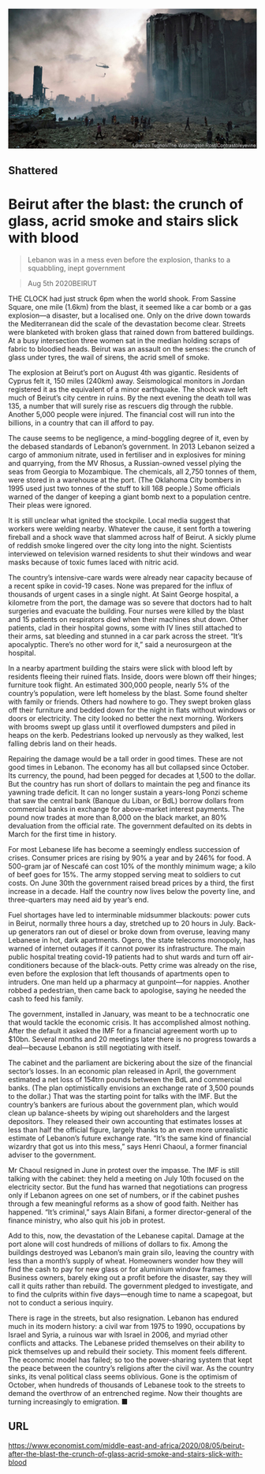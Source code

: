 ![](./images/20200808_MAP502.jpg)

## Shattered

# Beirut after the blast: the crunch of glass, acrid smoke and stairs slick with blood

> Lebanon was in a mess even before the explosion, thanks to a squabbling, inept government

> Aug 5th 2020BEIRUT

THE CLOCK had just struck 6pm when the world shook. From Sassine Square, one mile (1.6km) from the blast, it seemed like a car bomb or a gas explosion—a disaster, but a localised one. Only on the drive down towards the Mediterranean did the scale of the devastation become clear. Streets were blanketed with broken glass that rained down from battered buildings. At a busy intersection three women sat in the median holding scraps of fabric to bloodied heads. Beirut was an assault on the senses: the crunch of glass under tyres, the wail of sirens, the acrid smell of smoke.

The explosion at Beirut’s port on August 4th was gigantic. Residents of Cyprus felt it, 150 miles (240km) away. Seismological monitors in Jordan registered it as the equivalent of a minor earthquake. The shock wave left much of Beirut’s city centre in ruins. By the next evening the death toll was 135, a number that will surely rise as rescuers dig through the rubble. Another 5,000 people were injured. The financial cost will run into the billions, in a country that can ill afford to pay.

The cause seems to be negligence, a mind-boggling degree of it, even by the debased standards of Lebanon’s government. In 2013 Lebanon seized a cargo of ammonium nitrate, used in fertiliser and in explosives for mining and quarrying, from the MV Rhosus, a Russian-owned vessel plying the seas from Georgia to Mozambique. The chemicals, all 2,750 tonnes of them, were stored in a warehouse at the port. (The Oklahoma City bombers in 1995 used just two tonnes of the stuff to kill 168 people.) Some officials warned of the danger of keeping a giant bomb next to a population centre. Their pleas were ignored.

It is still unclear what ignited the stockpile. Local media suggest that workers were welding nearby. Whatever the cause, it sent forth a towering fireball and a shock wave that slammed across half of Beirut. A sickly plume of reddish smoke lingered over the city long into the night. Scientists interviewed on television warned residents to shut their windows and wear masks because of toxic fumes laced with nitric acid. 

The country’s intensive-care wards were already near capacity because of a recent spike in covid-19 cases. None was prepared for the influx of thousands of urgent cases in a single night. At Saint George hospital, a kilometre from the port, the damage was so severe that doctors had to halt surgeries and evacuate the building. Four nurses were killed by the blast and 15 patients on respirators died when their machines shut down. Other patients, clad in their hospital gowns, some with IV lines still attached to their arms, sat bleeding and stunned in a car park across the street. “It’s apocalyptic. There’s no other word for it,” said a neurosurgeon at the hospital.

In a nearby apartment building the stairs were slick with blood left by residents fleeing their ruined flats. Inside, doors were blown off their hinges; furniture took flight. An estimated 300,000 people, nearly 5% of the country’s population, were left homeless by the blast. Some found shelter with family or friends. Others had nowhere to go. They swept broken glass off their furniture and bedded down for the night in flats without windows or doors or electricity. The city looked no better the next morning. Workers with brooms swept up glass until it overflowed dumpsters and piled in heaps on the kerb. Pedestrians looked up nervously as they walked, lest falling debris land on their heads.

Repairing the damage would be a tall order in good times. These are not good times in Lebanon. The economy has all but collapsed since October. Its currency, the pound, had been pegged for decades at 1,500 to the dollar. But the country has run short of dollars to maintain the peg and finance its yawning trade deficit. It can no longer sustain a years-long Ponzi scheme that saw the central bank (Banque du Liban, or BdL) borrow dollars from commercial banks in exchange for above-market interest payments. The pound now trades at more than 8,000 on the black market, an 80% devaluation from the official rate. The government defaulted on its debts in March for the first time in history.

For most Lebanese life has become a seemingly endless succession of crises. Consumer prices are rising by 90% a year and by 246% for food. A 500-gram jar of Nescafé can cost 10% of the monthly minimum wage; a kilo of beef goes for 15%. The army stopped serving meat to soldiers to cut costs. On June 30th the government raised bread prices by a third, the first increase in a decade. Half the country now lives below the poverty line, and three-quarters may need aid by year’s end.

Fuel shortages have led to interminable midsummer blackouts: power cuts in Beirut, normally three hours a day, stretched up to 20 hours in July. Back-up generators ran out of diesel or broke down from overuse, leaving many Lebanese in hot, dark apartments. Ogero, the state telecoms monopoly, has warned of internet outages if it cannot power its infrastructure. The main public hospital treating covid-19 patients had to shut wards and turn off air-conditioners because of the black-outs. Petty crime was already on the rise, even before the explosion that left thousands of apartments open to intruders. One man held up a pharmacy at gunpoint—for nappies. Another robbed a pedestrian, then came back to apologise, saying he needed the cash to feed his family.

The government, installed in January, was meant to be a technocratic one that would tackle the economic crisis. It has accomplished almost nothing. After the default it asked the IMF for a financial agreement worth up to $10bn. Several months and 20 meetings later there is no progress towards a deal—because Lebanon is still negotiating with itself.

The cabinet and the parliament are bickering about the size of the financial sector’s losses. In an economic plan released in April, the government estimated a net loss of 154trn pounds between the BdL and commercial banks. (The plan optimistically envisions an exchange rate of 3,500 pounds to the dollar.) That was the starting point for talks with the IMF. But the country’s bankers are furious about the government plan, which would clean up balance-sheets by wiping out shareholders and the largest depositors. They released their own accounting that estimates losses at less than half the official figure, largely thanks to an even more unrealistic estimate of Lebanon’s future exchange rate. “It’s the same kind of financial wizardry that got us into this mess,” says Henri Chaoul, a former financial adviser to the government.

Mr Chaoul resigned in June in protest over the impasse. The IMF is still talking with the cabinet: they held a meeting on July 10th focused on the electricity sector. But the fund has warned that negotiations can progress only if Lebanon agrees on one set of numbers, or if the cabinet pushes through a few meaningful reforms as a show of good faith. Neither has happened. “It’s criminal,” says Alain Bifani, a former director-general of the finance ministry, who also quit his job in protest.

Add to this, now, the devastation of the Lebanese capital. Damage at the port alone will cost hundreds of millions of dollars to fix. Among the buildings destroyed was Lebanon’s main grain silo, leaving the country with less than a month’s supply of wheat. Homeowners wonder how they will find the cash to pay for new glass or for aluminium window frames. Business owners, barely eking out a profit before the disaster, say they will call it quits rather than rebuild. The government pledged to investigate, and to find the culprits within five days—enough time to name a scapegoat, but not to conduct a serious inquiry.

There is rage in the streets, but also resignation. Lebanon has endured much in its modern history: a civil war from 1975 to 1990, occupations by Israel and Syria, a ruinous war with Israel in 2006, and myriad other conflicts and attacks. The Lebanese prided themselves on their ability to pick themselves up and rebuild their society. This moment feels different. The economic model has failed; so too the power-sharing system that kept the peace between the country’s religions after the civil war. As the country sinks, its venal political class seems oblivious. Gone is the optimism of October, when hundreds of thousands of Lebanese took to the streets to demand the overthrow of an entrenched regime. Now their thoughts are turning increasingly to emigration. ■

## URL

https://www.economist.com/middle-east-and-africa/2020/08/05/beirut-after-the-blast-the-crunch-of-glass-acrid-smoke-and-stairs-slick-with-blood
